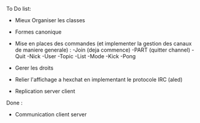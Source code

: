 To Do list:

- Mieux Organiser les classes
- Formes canonique

- Mise en places des commandes (et implementer la gestion des canaux de maniere generale)
      : -Join (deja commence)
        -PART (quitter channel)
        -Quit
        -Nick
        -User
        -Topic
        -List
        -Mode
        -Kick
        -Pong
- Gerer les droits   

- Relier l'affichage a hexchat en implementant le protocole IRC (aled)

- Replication server client

Done :

- Communication client server
